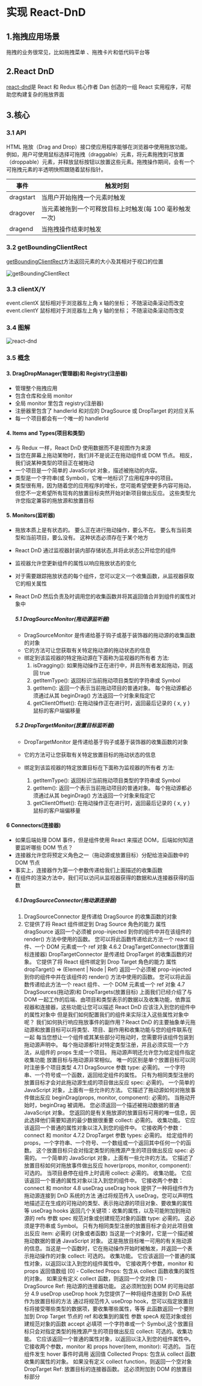 # 实现 React-DnD

## 1.拖拽应用场景

拖拽的业务很常见，比如拖拽菜单 、拖拽卡片和低代码平台等

## 2.React DnD

[react-dnd](https://react-dnd.github.io/react-dnd/about)是 React 和 Redux 核心作者 Dan 创造的一组 React 实用程序，可帮助您构建复杂的拖放界面

## 3.核心

### 3.1 API

HTML 拖放（Drag and Drop）接口使应用程序能够在浏览器中使用拖放功能。例如，用户可使用鼠标选择可拖拽（draggable）元素，将元素拖拽到可放置（droppable）元素，并释放鼠标按钮以放置这些元素。拖拽操作期间，会有一个可拖拽元素的半透明快照跟随着鼠标指针。

| 事件      | 触发时刻                                                |
| --------- | ------------------------------------------------------- |
| dragstart | 当用户开始拖拽一个元素时触发                            |
| dragover  | 当元素被拖到一个可释放目标上时触发(每 100 毫秒触发一次) |
| dragend   | 当拖拽操作结束时触发                                    |

### 3.2 getBoundingClientRect

[getBoundingClientRect](https://developer.mozilla.org/zh-CN/docs/Web/API/Element/getBoundingClientRect)方法返回元素的大小及其相对于视口的位置

![getBoundingClientRect](assets/rect.png)

### 3.3 clientX/Y

event.clientX 鼠标相对于浏览器左上角 x 轴的坐标； 不随滚动条滚动而改变
event.clientY 鼠标相对于浏览器左上角 y 轴的坐标； 不随滚动条滚动而改变

### 3.4 图解

![react-dnd](assets/react-dnd.png)

### 3.5 概念

#### 3. DragDropManager(管理器)和 Registry(注册器)

- 管理整个拖拽应用
- 包含仓库和全局 monitor
- 全局 monitor 里包含 registry(注册器)
- 注册器里包含了 handlerId 和对应的 DragSource 或 DropTarget 的对应关系
- 每一个项目都会有一个唯一的 handlerId

#### 4. Items and Types(项目和类型)

- 与 Redux 一样，React DnD 使用数据而不是视图作为来源
- 当您在屏幕上拖动某物时，我们并不是说正在拖动组件或 DOM 节点。 相反，我们说某种类型的项目正在被拖动
- 一个项目是一个简单的 JavaScript 对象，描述被拖动的内容。
- 类型是一个字符串(或 Symbol)，它唯一地标识了应用程序中的项目。
- 类型很有用，因为随着您的应用程序的增长，您可能希望使更多内容可拖动，但您不一定希望所有现有的放置目标突然开始对新项目做出反应。 这些类型允许您指定兼容的拖放源和放置目标

#### 5. Monitors(监听器)

- 拖放本质上是有状态的。 要么正在进行拖动操作，要么不在。 要么有当前类型和当前项目，要么没有。 这种状态必须存在于某个地方
- React DnD 通过监视器封装内部存储状态,并将此状态公开给您的组件
- 监视器允许您更新组件的属性以响应拖放状态的变化
- 对于需要跟踪拖放状态的每个组件，您可以定义一个收集函数，从监视器获取它的相关属性
- React DnD 然后负责及时调用您的收集函数并将其返回值合并到组件的属性对象中

  ##### 5.1 DragSourceMonitor(拖动源监听器)

  - DragSourceMonitor 是传递给基于钩子或基于装饰器的拖动源的收集函数的对象
  - 它的方法可让您获取有关特定拖动源的拖动状态的信息
  - 绑定到该监视器的特定拖动源在下面称为监视器的所有者
    方法:
    1. isDragging(): 如果拖动操作正在进行中，并且所有者发起拖动，则返回 true
    2. getItemType(): 返回标识当前拖动项目类型的字符串或 Symbol
    3. getItem(): 返回一个表示当前拖动项目的普通对象。 每个拖动源都必须通过从其 beginDrag() 方法返回一个对象来指定它
    4. getClientOffset(): 在拖动操作正在进行时，返回最后记录的 { x, y } 鼠标的客户端偏移量

  ##### 5.2 DropTargetMonitor(放置目标监听器)

  - DropTargetMonitor 是传递给基于钩子或基于装饰器的收集函数的对象
  - 它的方法可让您获取有关特定放置目标的拖动状态的信息
  - 绑定到该监视器的特定放置目标在下面称为监视器的所有者
    方法:

    1. getItemType(): 返回标识当前拖动项目类型的字符串或 Symbol
    2. getItem(): 返回一个表示当前拖动项目的普通对象。 每个拖动源都必须通过从其 beginDrag() 方法返回一个对象来指定它
    3. getClientOffset(): 在拖动操作正在进行时，返回最后记录的 { x, y } 鼠标的客户端偏移量

#### 6 Connectors(连接器)

- 如果后端处理 DOM 事件，但是组件使用 React 来描述 DOM，后端如何知道要监听哪些 DOM 节点？
- 连接器允许您将预定义角色之一（拖动源或放置目标）分配给渲染函数中的 DOM 节点
- 事实上，连接器作为第一个参数传递给我们上面描述的收集函数
- 在组件的渲染方法中，我们可以访问从监视器获得的数据和从连接器获得的函数
  ##### 6.1 DragSourceConnector(拖动源连接器)
  1. DragSourceConnector 是传递给 DragSource 的收集函数的对象
  2. 它提供了将 React 组件绑定到 Drag Source 角色的能力
     属性
     dragSource 返回一个必须被 prop-injected 到你的组件中并在该组件的 render() 方法中使用的函数。 您可以将此函数传递给此方法一个 react 组件、一个 DOM 元素或一个 ref 对象
     4.6.2 DragTargetConnector(放置目标连接器)
     DropTargetConnector 是传递给 DropTarget 的收集函数的对象。 它提供了将 React 组件绑定到 Drop Target 角色的能力
     属性
     dropTarget() => (Element | Node | Ref) 返回一个必须被 prop-injected 到你的组件中并在该组件的 render() 方法中使用的函数。 您可以将此函数传递给此方法一个 react 组件、一个 DOM 元素或一个 ref 对象
     4.7 DragSources(拖动源)和 DropTargets(放置目标)
     上面我们已经介绍了与 DOM 一起工作的后端、由项目和类型表示的数据以及收集功能，依靠监视器和连接器，这些功能让您可以描述 React DnD 应该注入到您的组件中的属性对象中
     但是我们如何配置我们的组件来实际注入这些属性对象中呢？ 我们如何执行响应拖放事件的副作用？React DnD 的主要抽象单元拖动源和放置目标可以将类型、项目、副作用和收集功能与您的组件联系在一起
     每当您想让一个组件或其某些部分可拖动时，您需要将该组件包装到拖动源声明中。 每个拖动源都针对特定类型注册，并且必须实现一个方法，从组件的 props 生成一个项目。 拖动源声明还允许您为给定组件指定收集功能
     放置目标与拖动源非常相似。 唯一的区别是单个放置目标可以同时注册多个项目类型
     4.7.1 DragSource
     参数
     type: 必需的。 一个字符串、一个符号或一个函数，返回给定组件的属性。 只有为相同类型注册的放置目标才会对此拖动源生成的项目做出反应
     spec: 必需的。 一个简单的 JavaScript 对象，上面有一些允许的方法。 它描述了拖动源如何对拖放事件做出反应
     beginDrag(props, monitor, component): 必需的。 当拖动开始时，beginDrag 被调用。 您必须返回一个描述被拖动数据的普通 JavaScript 对象。 您返回的是有关拖放源的放置目标可用的唯一信息，因此选择他们需要知道的最少数据很重要
     collect: 必需的。 收集功能。 它应该返回一个普通的属性对象以注入到您的组件中。 它接收两个参数：connect 和 monitor
     4.7.2 DropTarget
     参数
     types: 必需的。 给定组件的 props，一个字符串、一个符号、一个数组或一个返回其中任何一个的函数。 这个放置目标只会对指定类型的拖拽源产生的项目做出反应
     spec: 必需的。 一个简单的 JavaScript 对象，上面有一些允许的方法。 它描述了放置目标如何对拖放事件做出反应
     hover(props, monitor, component): 可选的。 当项目悬停在组件上时调用
     collect: 必需的。 收集功能。 它应该返回一个普通的属性对象以注入到您的组件中。 它接收两个参数：connect 和 monitor
     4.8 useDrag
     useDrag hook 提供了一种将组件作为拖动源连接到 DnD 系统的方法
     通过将规范传入 useDrag，您可以声明性地描述正在生成的可拖动的类型、表示拖动源的项目对象、要收集的属性等
     useDrag hooks 返回几个关键项：收集的属性，以及可能附加到拖动源的 refs
     参数
     spec 规范对象或创建规范对象的函数
     type: 必需的。 这必须是字符串或 Symbol。 只有为相同类型注册的放置目标才会对此项目做出反应
     item: 必需的 (对象或者函数) 当这是一个对象时，它是一个描述被拖动数据的普通 JavaScript 对象。 这是拖放目标唯一可用的有关拖动源的信息。当这是一个函数时，它在拖动操作开始时被触发，并返回一个表示拖动操作的对象
     collect: 可选的。 收集功能。 它应该返回一个普通的属性对象，以返回以注入到您的组件属性中。 它接收两个参数，monitor 和 props
     返回值数组
     [0] - Collected Props: 包含从 collect 函数收集的属性的对象。 如果没有定义 collect 函数，则返回一个空对象
     [1] - DragSource Ref: 拖动源的连接器功能。 这必须附加到 DOM 的可拖动部分
     4.9 useDrop
     useDrop hook 为您提供了一种将组件连接到 DnD 系统作为放置目标的方法
     通过将规范传入 useDrop hook，您可以指定放置目标将接受哪些类型的数据项，要收集哪些属性，等等
     此函数返回一个要附加到 Drop Target 节点的 ref 和收集到的属性
     参数
     specA 规范对象或创建规范对象的函数
     accept 必填项 一个字符串或一个 Symbol,这个放置目标只会对指定类型的拖拽源产生的项目做出反应
     collect: 可选的。收集功能。 它应该返回一个普通的属性对象，以返回以注入到您的组件属性中。 它接收两个参数，monitor 和 props
     hover(item, monitor): 可选的。 当在组件发生 hover 事件时调用
     返回值
     Collected Props: 包含从 collect 函数收集的属性的对象。 如果没有定义 collect function，则返回一个空对象
     DropTarget Ref: 放置目标的连接器函数。 这必须附加到 DOM 的放置目标部分
